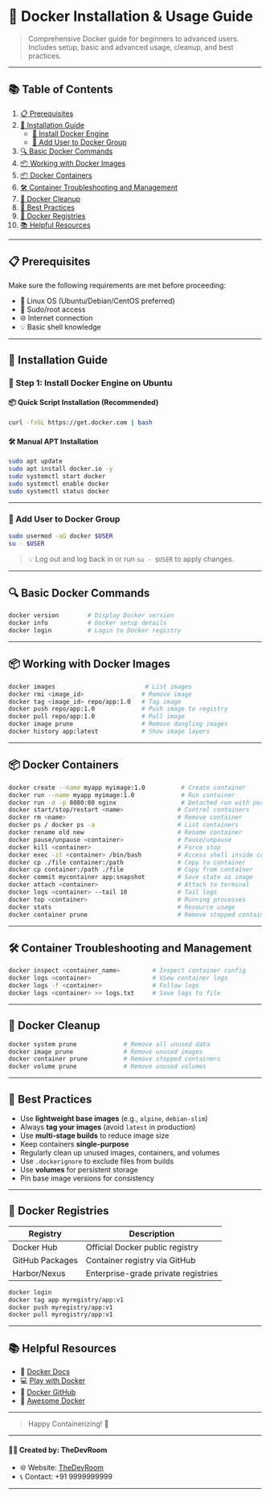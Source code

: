 # 🐳 Docker Installation & Usage Guide

> Comprehensive Docker guide for beginners to advanced users. Includes setup, basic and advanced usage, cleanup, and best practices.

---

## 📚 Table of Contents

1. [📋 Prerequisites](#-prerequisites)
2. [🚀 Installation Guide](#-installation-guide)
    - [🔧 Install Docker Engine](#-step-1-install-docker-engine-on-ubuntu)
    - [👥 Add User to Docker Group](#-add-user-to-docker-group)
3. [🔍 Basic Docker Commands](#-basic-docker-commands)
4. [📦 Working with Docker Images](#-working-with-docker-images)
5. [📦 Docker Containers](#-docker-containers)
6. [🛠️ Container Troubleshooting and Management](#️-container-troubleshooting-and-management)
7. [🧹 Docker Cleanup](#-docker-cleanup)
8. [🧠 Best Practices](#-best-practices)
9. [🐙 Docker Registries](#-docker-registries)
10. [📚 Helpful Resources](#-helpful-resources)

---

## 📋 Prerequisites

Make sure the following requirements are met before proceeding:

- 🐧 Linux OS (Ubuntu/Debian/CentOS preferred)
- 🔐 Sudo/root access
- 🌐 Internet connection
- 💡 Basic shell knowledge

---

## 🚀 Installation Guide

### 🔧 Step 1: Install Docker Engine on Ubuntu

#### 📦 Quick Script Installation (Recommended)

```bash
curl -fsSL https://get.docker.com | bash
```

#### 🛠️ Manual APT Installation

```bash
sudo apt update
sudo apt install docker.io -y
sudo systemctl start docker
sudo systemctl enable docker
sudo systemctl status docker
```

---

### 👥 Add User to Docker Group

```bash
sudo usermod -aG docker $USER
su - $USER
```

> 💡 Log out and log back in or run `su - $USER` to apply changes.

---

## 🔍 Basic Docker Commands

```bash
docker version        # Display Docker version
docker info           # Docker setup details
docker login          # Login to Docker registry
```

---

## 📦 Working with Docker Images

```bash
docker images                         # List images
docker rmi <image_id>                # Remove image
docker tag <image_id> repo/app:1.0   # Tag image
docker push repo/app:1.0             # Push image to registry
docker pull repo/app:1.0             # Pull image
docker image prune                   # Remove dangling images
docker history app:latest            # Show image layers
```

---

## 📦 Docker Containers

```bash
docker create --name myapp myimage:1.0          # Create container
docker run --name myapp myimage:1.0             # Run container
docker run -d -p 8080:80 nginx                  # Detached run with port mapping
docker start/stop/restart <name>               # Control containers
docker rm <name>                               # Remove container
docker ps / docker ps -a                       # List containers
docker rename old new                          # Rename container
docker pause/unpause <container>               # Pause/unpause
docker kill <container>                        # Force stop
docker exec -it <container> /bin/bash          # Access shell inside container
docker cp ./file container:/path               # Copy to container
docker cp container:/path ./file               # Copy from container
docker commit mycontainer app:snapshot         # Save state as image
docker attach <container>                      # Attach to terminal
docker logs <container> --tail 10              # Tail logs
docker top <container>                         # Running processes
docker stats                                   # Resource usage
docker container prune                         # Remove stopped containers
```

---

## 🛠️ Container Troubleshooting and Management

```bash
docker inspect <container_name>         # Inspect container config
docker logs <container>                 # View container logs
docker logs -f <container>              # Follow logs
docker logs <container> >> logs.txt     # Save logs to file
```

---

## 🧹 Docker Cleanup

```bash
docker system prune             # Remove all unused data
docker image prune              # Remove unused images
docker container prune          # Remove stopped containers
docker volume prune             # Remove unused volumes
```

---

## 🧠 Best Practices

- Use **lightweight base images** (e.g., `alpine`, `debian-slim`)
- Always **tag your images** (avoid `latest` in production)
- Use **multi-stage builds** to reduce image size
- Keep containers **single-purpose**
- Regularly clean up unused images, containers, and volumes
- Use `.dockerignore` to exclude files from builds
- Use **volumes** for persistent storage
- Pin base image versions for consistency

---

## 🐙 Docker Registries

| Registry        | Description                        |
|----------------|------------------------------------|
| Docker Hub      | Official Docker public registry    |
| GitHub Packages | Container registry via GitHub      |
| Harbor/Nexus    | Enterprise-grade private registries |

```bash
docker login
docker tag app myregistry/app:v1
docker push myregistry/app:v1
docker pull myregistry/app:v1
```

---

## 📚 Helpful Resources

- 📘 [Docker Docs](https://docs.docker.com/)
- 💻 [Play with Docker](https://labs.play-with-docker.com/)
- 🚀 [Docker GitHub](https://github.com/docker/docker-ce)
- 🌱 [Awesome Docker](https://github.com/veggiemonk/awesome-docker)


---
> Happy Containerizing! 🚀

---
#### 👨‍💻 Created by: TheDevRoom

- 🌐 Website: [TheDevRoom](https://github.com/localhost-devel/localhost-devel/blob/master/README.md)
- 📞 Contact: +91 9999999999
---